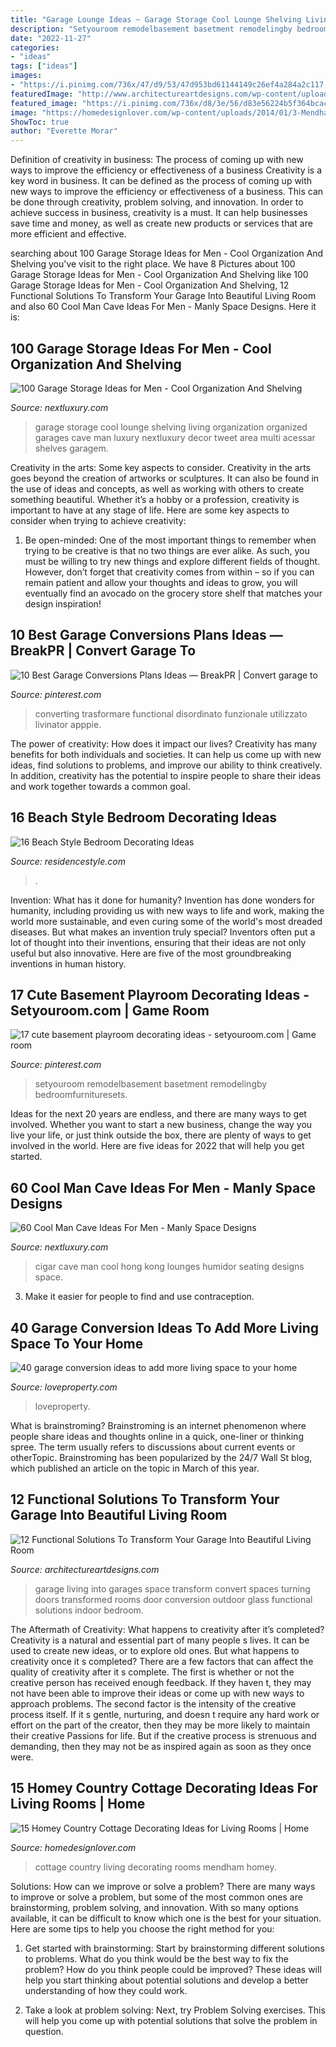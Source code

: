 ```yaml
---
title: "Garage Lounge Ideas ~ Garage Storage Cool Lounge Shelving Living Organization Organized Garages Cave Man Luxury Nextluxury Decor Tweet Area Multi Acessar Shelves Garagem"
description: "Setyouroom remodelbasement basetment remodelingby bedroomfurnituresets"
date: "2022-11-27"
categories:
- "ideas"
tags: ["ideas"]
images:
- "https://i.pinimg.com/736x/47/d9/53/47d953bd61144149c26ef4a284a2c117.jpg"
featuredImage: "http://www.architectureartdesigns.com/wp-content/uploads/2016/05/10-91.jpg"
featured_image: "https://i.pinimg.com/736x/d8/3e/56/d83e56224b5f364bcac4cf4b7f212b2a.jpg"
image: "https://homedesignlover.com/wp-content/uploads/2014/01/3-Mendham-Cottage.jpg"
ShowToc: true
author: "Everette Morar"
---
```



Definition of creativity in business: The process of coming up with new ways to improve the efficiency or effectiveness of a business
Creativity is a key word in business. It can be defined as the process of coming up with new ways to improve the efficiency or effectiveness of a business. This can be done through creativity, problem solving, and innovation. 
In order to achieve success in business, creativity is a must. It can help businesses save time and money, as well as create new products or services that are more efficient and effective.

	

		
searching about 100 Garage Storage Ideas for Men - Cool Organization And Shelving you've visit to the right place. We have 8 Pictures about 100 Garage Storage Ideas for Men - Cool Organization And Shelving like 100 Garage Storage Ideas for Men - Cool Organization And Shelving, 12 Functional Solutions To Transform Your Garage Into Beautiful Living Room and also 60 Cool Man Cave Ideas For Men - Manly Space Designs. Here it is:
		
    
## 100 Garage Storage Ideas For Men - Cool Organization And Shelving

<img loading=lazy src="http://nextluxury.com/wp-content/uploads/organized-garage-lounge-storage-ideas.jpg" onerror="this.onerror=null;this.src='https://tse2.mm.bing.net/th?id=OIP.FHfAdOdgEIoMHvX6UiVlbwHaHa&amp;pid=15.1';" alt="100 Garage Storage Ideas for Men - Cool Organization And Shelving">

_Source: nextluxury.com_

>garage storage cool lounge shelving living organization organized garages cave man luxury nextluxury decor tweet area multi acessar shelves garagem. 

	

Creativity in the arts: Some key aspects to consider.
Creativity in the arts goes beyond the creation of artworks or sculptures. It can also be found in the use of ideas and concepts, as well as working with others to create something beautiful. Whether it’s a hobby or a profession, creativity is important to have at any stage of life. Here are some key aspects to consider when trying to achieve creativity: 
1) Be open-minded: One of the most important things to remember when trying to be creative is that no two things are ever alike. As such, you must be willing to try new things and explore different fields of thought. However, don’t forget that creativity comes from within – so if you can remain patient and allow your thoughts and ideas to grow, you will eventually find an avocado on the grocery store shelf that matches your design inspiration!

    
## 10 Best Garage Conversions Plans Ideas — BreakPR | Convert Garage To

<img loading=lazy src="https://i.pinimg.com/736x/47/d9/53/47d953bd61144149c26ef4a284a2c117.jpg" onerror="this.onerror=null;this.src='https://tse1.mm.bing.net/th?id=OIP.nqm6EepTpDaMkwNLJ9NrrgHaE5&amp;pid=15.1';" alt="10 Best Garage Conversions Plans Ideas — BreakPR | Convert garage to">

_Source: pinterest.com_

>converting trasformare functional disordinato funzionale utilizzato livinator apppie. 

	

The power of creativity: How does it impact our lives?
Creativity has many benefits for both individuals and societies. It can help us come up with new ideas, find solutions to problems, and improve our ability to think creatively. In addition, creativity has the potential to inspire people to share their ideas and work together towards a common goal.

    
## 16 Beach Style Bedroom Decorating Ideas

<img loading=lazy src="https://www.residencestyle.com/wp-content/uploads/2015/01/Original-Regan-Baker-beach-style-bedroom.jpeg" onerror="this.onerror=null;this.src='https://tse3.mm.bing.net/th?id=OIP.KtVYJu5wpdHGK8H6HsrmzAHaJ4&amp;pid=15.1';" alt="16 Beach Style Bedroom Decorating Ideas">

_Source: residencestyle.com_

>. 

	

Invention: What has it done for humanity?
Invention has done wonders for humanity, including providing us with new ways to life and work, making the world more sustainable, and even curing some of the world's most dreaded diseases. But what makes an invention truly special? Inventors often put a lot of thought into their inventions, ensuring that their ideas are not only useful but also innovative. Here are five of the most groundbreaking inventions in human history.

    
## 17 Cute Basement Playroom Decorating Ideas - Setyouroom.com | Game Room

<img loading=lazy src="https://i.pinimg.com/736x/d8/3e/56/d83e56224b5f364bcac4cf4b7f212b2a.jpg" onerror="this.onerror=null;this.src='https://tse1.mm.bing.net/th?id=OIP.5HnN7vlG51biFIcCkBzmHQHaEv&amp;pid=15.1';" alt="17 cute basement playroom decorating ideas - setyouroom.com | Game room">

_Source: pinterest.com_

>setyouroom remodelbasement basetment remodelingby bedroomfurnituresets. 

	

Ideas for the next 20 years are endless, and there are many ways to get involved. Whether you want to start a new business, change the way you live your life, or just think outside the box, there are plenty of ways to get involved in the world. Here are five ideas for 2022 that will help you get started.

    
## 60 Cool Man Cave Ideas For Men - Manly Space Designs

<img loading=lazy src="http://nextluxury.com/wp-content/uploads/leather-seating-cigar-room-cool-man-cave-ideas.jpg" onerror="this.onerror=null;this.src='https://tse4.mm.bing.net/th?id=OIP.9j-Yc8RzT1Uy3ejkbrsgDAHaE7&amp;pid=15.1';" alt="60 Cool Man Cave Ideas For Men - Manly Space Designs">

_Source: nextluxury.com_

>cigar cave man cool hong kong lounges humidor seating designs space. 

	

3. Make it easier for people to find and use contraception.

    
## 40 Garage Conversion Ideas To Add More Living Space To Your Home

<img loading=lazy src="https://loveincorporated.blob.core.windows.net/contentimages/gallery/66067dd3-f8c0-4b7a-96e6-9a011220c044-BrownDavies_chilloutroom_garageconversions.jpg" onerror="this.onerror=null;this.src='https://tse4.mm.bing.net/th?id=OIP.2QRL44IIbC0vjd1QRT2XlgHaE7&amp;pid=15.1';" alt="40 garage conversion ideas to add more living space to your home">

_Source: loveproperty.com_

>loveproperty. 

	

What is brainstroming?
Brainstroming is an internet phenomenon where people share ideas and thoughts online in a quick, one-liner or thinking spree. The term usually refers to discussions about current events or otherTopic. Brainstroming has been popularized by the 24/7 Wall St blog, which published an article on the topic in March of this year.

    
## 12 Functional Solutions To Transform Your Garage Into Beautiful Living Room

<img loading=lazy src="http://www.architectureartdesigns.com/wp-content/uploads/2016/05/10-91.jpg" onerror="this.onerror=null;this.src='https://tse2.mm.bing.net/th?id=OIP.YspCpRyDkBfmv33_VTeZfgHaE8&amp;pid=15.1';" alt="12 Functional Solutions To Transform Your Garage Into Beautiful Living Room">

_Source: architectureartdesigns.com_

>garage living into garages space transform convert spaces turning doors transformed rooms door conversion outdoor glass functional solutions indoor bedroom. 

	

The Aftermath of Creativity: What happens to creativity after it’s completed?
Creativity is a natural and essential part of many people s lives. It can be used to create new ideas, or to explore old ones. But what happens to creativity once it s completed?
There are a few factors that can affect the quality of creativity after it s complete. The first is whether or not the creative person has received enough feedback. If they haven t, they may not have been able to improve their ideas or come up with new ways to approach problems. The second factor is the intensity of the creative process itself. If it s gentle, nurturing, and doesn t require any hard work or effort on the part of the creator, then they may be more likely to maintain their creative Passions for life. But if the creative process is strenuous and demanding, then they may not be as inspired again as soon as they once were.

    
## 15 Homey Country Cottage Decorating Ideas For Living Rooms | Home

<img loading=lazy src="https://homedesignlover.com/wp-content/uploads/2014/01/3-Mendham-Cottage.jpg" onerror="this.onerror=null;this.src='https://tse3.mm.bing.net/th?id=OIP.2A2iLtsGrJKEuztjD7OdEgHaFh&amp;pid=15.1';" alt="15 Homey Country Cottage Decorating Ideas for Living Rooms | Home">

_Source: homedesignlover.com_

>cottage country living decorating rooms mendham homey. 

	

Solutions: How can we improve or solve a problem?
There are many ways to improve or solve a problem, but some of the most common ones are brainstorming, problem solving, and innovation. With so many options available, it can be difficult to know which one is the best for your situation. Here are some tips to help you choose the right method for you:
1. Get started with brainstorming: Start by brainstorming different solutions to problems. What do you think would be the best way to fix the problem? How do you think people could be improved? These ideas will help you start thinking about potential solutions and develop a better understanding of how they could work.

2. Take a look at problem solving: Next, try Problem Solving exercises. This will help you come up with potential solutions that solve the problem in question.

